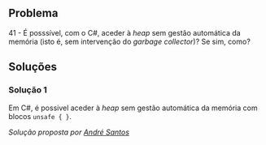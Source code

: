 ## Problema

41 - É posssível, com o C#, aceder à _heap_ sem gestão automática da memória
(isto é, sem intervenção do _garbage collector_)? Se sim, como?

## Soluções

### Solução 1

Em C#, é possivel aceder à _heap_ sem gestão automática da memória com blocos `unsafe { }`.

*Solução proposta por [André Santos](https://github.com/Snigy24)*
